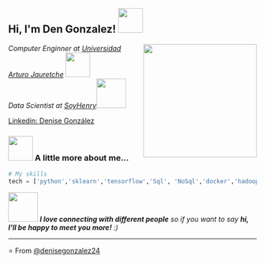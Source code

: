 <h2> Hi, I'm Den Gonzalez! <img src="https://media.giphy.com/media/mGcNjsfWAjY5AEZNw6/giphy.gif" width="50"></h2>
<img align='right' src="https://user-images.githubusercontent.com/74038190/221352975-94759904-aa4c-4032-a8ab-b546efb9c478.gif" width="230">


<p><em>Computer Enginner at <a href="https://www.unaj.edu.ar/">Universidad Arturo Jauretche</a>  <img src="https://www.unaj.edu.ar/wp-content/uploads/2015/08/UNAJ_RGB-01.jpg" width="50"></br>Data Scientist at <a href="https://www.soyhenry.com/">SoyHenry</a><img src=https://d31uz8lwfmyn8g.cloudfront.net/Assets/logo-henry-white-lg.png width="60"> 
</em></p>



[Linkedin: Denise González](https://www.linkedin.com/in/nissegonzalezm/)


### <img src="https://media.giphy.com/media/VgCDAzcKvsR6OM0uWg/giphy.gif" width="50"> A little more about me...  


```python
# My skills
tech = ['python','sklearn','tensorflow','Sql', 'NoSql','docker','hadoop','power bi', 'C#']

```

<img src="https://media.giphy.com/media/LnQjpWaON8nhr21vNW/giphy.gif" width="60"> <em><b>I love connecting with different people</b> so if you want to say <b>hi, I'll be happy to meet you more!</b> :)</em>

---

⭐️ From [@denisegonzalez24](https://github.com/denisegonzalez24)
<!---
denisegonzalez24/denisegonzalez24 is a ✨ special ✨ repository because its `README.md` (this file) appears on your GitHub profile.
You can click the Preview link to take a look at your changes.
--->
